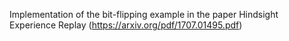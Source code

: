 
Implementation of the bit-flipping example in the paper Hindsight Experience Replay (https://arxiv.org/pdf/1707.01495.pdf)
